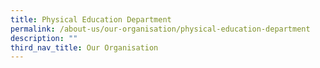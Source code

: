```yaml
---
title: Physical Education Department
permalink: /about-us/our-organisation/physical-education-department
description: ""
third_nav_title: Our Organisation
---
```

